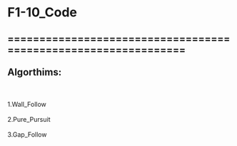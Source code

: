 # F1-10_Code
===============================================================
<br>
<br>
  Algorthims:
--------------------------------------------------------------------
<br>
<br>
    1.Wall_Follow
<br>
<br>
    2.Pure_Pursuit
<br>
<br>
    3.Gap_Follow
<br>
